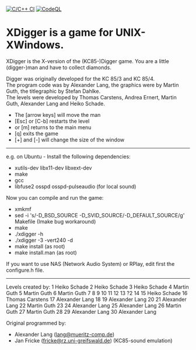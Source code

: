 [![C/C++ CI](https://github.com/tikkel/xdigger/actions/workflows/c-cpp.yml/badge.svg)](https://github.com/tikkel/xdigger/actions/workflows/c-cpp.yml)
[![CodeQL](https://github.com/tikkel/xdigger/actions/workflows/codeql.yml/badge.svg)](https://github.com/tikkel/xdigger/actions/workflows/codeql.yml)

# XDigger is a game for UNIX-XWindows.

XDigger is the X-version of the (KC85-)Digger game. You are a little (digger-)man and have to collect diamonds.<br>

Digger was originally developed for the KC 85/3 and KC 85/4.<br>
The program code was by Alexander Lang, the graphics were by Martin Guth, the titlegraphic by Stefan Dahlke.<br>
The levels were developed by Thomas Carstens, Andrea Ernert, Martin Guth, Alexander Lang and Heiko Schade.

* The [arrow keys] will move the man
* [Esc] or [C-b] restarts the level
* <x> or [m] returns to the main menu
* [q] exits the game
* [+] and [-] will change the size of the window

-------------------------------------------------------------------------------

e.g. on Ubuntu - Install the following dependencies:
* xutils-dev libx11-dev libxext-dev
* make
* gcc
* libfuse2 osspd osspd-pulseaudio (for local sound)

Now you can compile and run the game:
* xmkmf
* sed -i 's/-D_BSD_SOURCE -D_SVID_SOURCE/-D_DEFAULT_SOURCE/g' Makefile (Imake bug workaround)
* make
* ./xdigger -h
* ./xdigger -3 -vert240 -d
* make install (as root)
* make install.man (as root)

If you want to use NAS (Network Audio System) or RPlay, edit first the 
configure.h file.

-------------------------------------------------------------------------------

Levels created by:
 1 Heiko Schade
 2 Heiko Schade
 3 Heiko Schade
 4 Martin Guth
 5 Martin Guth
 6 Martin Guth
 7
 8
 9
10
11
12
13 ?2
14
15 Heiko Schade
16 Thomas Carstens
17 Alexander Lang
18
19 Alexander Lang
20
21 Alexander Lang
22 Martin Guth
23
24 Alexander Lang
25 Alexander Lang
26 Martin Guth
27 Martin Guth
28
29 Alexander Lang
30 Alexander Lang


Original programmed by:
* Alexander Lang (lang@mueritz-comp.de)
* Jan Fricke (fricke@rz.uni-greifswald.de) (KC85-sound emulation)

